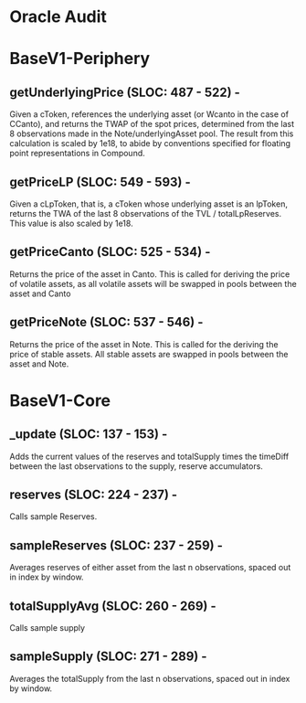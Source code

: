 # Oracle Audit

# BaseV1-Periphery

## getUnderlyingPrice (SLOC: 487 - 522) -

Given a cToken, references the underlying asset (or Wcanto in the case of CCanto), and returns the TWAP of the spot prices, determined from the last 8 observations made in the Note/underlyingAsset pool. The result from this calculation is scaled by 1e18, to abide by conventions specified for floating point representations in Compound.

## getPriceLP (SLOC: 549 - 593) -

Given a cLpToken, that is, a cToken whose underlying asset is an lpToken, returns the TWA of the last 8 observations of the TVL / totalLpReserves. This value is also scaled by 1e18. 

## getPriceCanto (SLOC: 525 - 534) -

Returns the price of the asset in Canto. This is called for deriving the price of volatile assets, as all volatile assets will be swapped in pools between the asset and Canto

## getPriceNote (SLOC: 537 - 546) -

Returns the price of the asset in Note. This is called for the deriving the price of stable assets. All stable assets are swapped in pools between the asset and Note. 

# BaseV1-Core

## _update (SLOC: 137 - 153) -

Adds the current values of the reserves and totalSupply times the timeDiff between the last observations to the supply, reserve accumulators.

## reserves (SLOC: 224 - 237) -

Calls sample Reserves.

## sampleReserves (SLOC: 237 - 259) -

Averages reserves of either asset from the last n observations, spaced out in index by window.

## totalSupplyAvg (SLOC: 260 - 269) -

Calls sample supply

## sampleSupply (SLOC: 271 - 289) -

Averages the totalSupply from the last n observations, spaced out in index by window.
